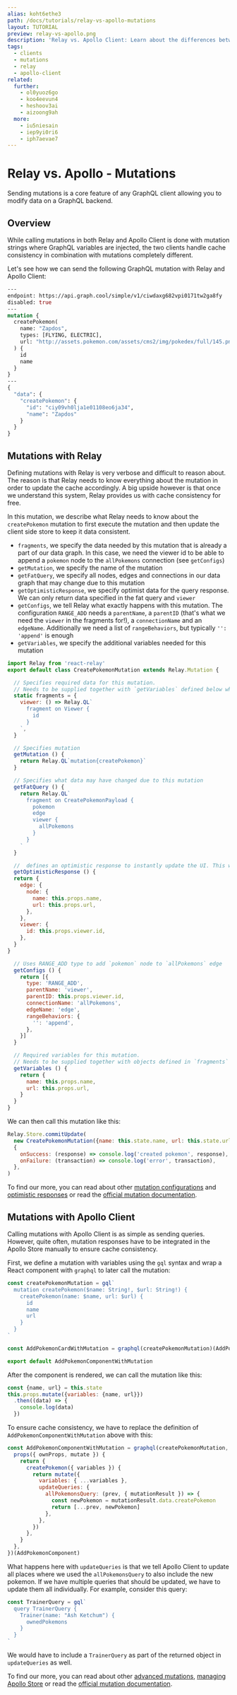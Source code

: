 ```yaml
---
alias: koht6ethe3
path: /docs/tutorials/relay-vs-apollo-mutations
layout: TUTORIAL
preview: relay-vs-apollo.png
description: 'Relay vs. Apollo Client: Learn about the differences between Relay and Apollo Client regarding GraphQL mutations based on an example.'
tags:
  - clients
  - mutations
  - relay
  - apollo-client
related:
  further:
    - ol0yuoz6go
    - koo4eevun4
    - heshoov3ai
    - aizoong9ah
  more:
    - iu5niesain
    - iep9yi0ri6
    - iph7aevae7
---
```


# Relay vs. Apollo - Mutations

Sending mutations is a core feature of any GraphQL client allowing you to modify data on a GraphQL backend.

## Overview

While calling mutations in both Relay and Apollo Client is done with mutation strings where GraphQL variables are injected, the two clients handle cache consistency in combination with mutations completely different.

Let's see how we can send the following GraphQL mutation with Relay and Apollo Client:

```graphql
---
endpoint: https://api.graph.cool/simple/v1/ciwdaxg682vpi0171tw2ga8fy
disabled: true
---
mutation {
  createPokemon(
    name: "Zapdos",
    types: [FLYING, ELECTRIC],
  	url: "http://assets.pokemon.com/assets/cms2/img/pokedex/full/145.png"
  ) {
    id
    name
  }
}
---
{
  "data": {
    "createPokemon": {
      "id": "ciy09vh0lja1e01108eo6ja34",
      "name": "Zapdos"
    }
  }
}
```

## Mutations with Relay

Defining mutations with Relay is very verbose and difficult to reason about. The reason is that Relay needs to know everything about the mutation in order to update the cache accordingly. A big upside however is that once we understand this system, Relay provides us with cache consistency for free.

In this mutation, we describe what Relay needs to know about the `createPokemon` mutation to first execute the mutation and then update the client side store to keep it data consistent.

* `fragments`, we specify the data needed by this mutation that is already a part of our data graph. In this case, we need the viewer id to be able to append a `pokemon` node to the `allPokemons` connection (see `getConfigs`)
* `getMutation`, we specify the name of the mutation
* `getFatQuery`, we specify all nodes, edges and connections in our data graph that may change due to this mutation
* `getOptimisticResponse`, we specify optimist data for the query response. We can only return data specified in the fat query and `viewer`
* `getConfigs`, we tell Relay what exactly happens with this mutation. The configuration `RANGE_ADD` needs a `parentName`, a `parentID` (that's what we need the `viewer` in the fragments for!), a `connectionName` and an `edgeName`. Additionally we need a list of `rangeBehaviors`, but typically `'': 'append'` is enough
* `getVariables`, we specify the additional variables needed for this mutation


```js
import Relay from 'react-relay'
export default class CreatePokemonMutation extends Relay.Mutation {

  // Specifies required data for this mutation.
  // Needs to be supplied together with `getVariables` defined below when calling this mutation
  static fragments = {
    viewer: () => Relay.QL`
      fragment on Viewer {
        id
      }
    `,
  }

  // Specifies mutation
  getMutation () {
    return Relay.QL`mutation{createPokemon}`
  }

  // Specifies what data may have changed due to this mutation
  getFatQuery () {
    return Relay.QL`
      fragment on CreatePokemonPayload {
        pokemon
        edge
        viewer {
          allPokemons
        }
      }
    `
  }

  //  defines an optimistic response to instantly update the UI. This will be overwritten if the mutation fails
  getOptimisticResponse () {
  return {
    edge: {
      node: {
        name: this.props.name,
        url: this.props.url,
      },
    },
    viewer: {
      id: this.props.viewer.id,
    },
  }
}

  // Uses RANGE_ADD type to add `pokemon` node to `allPokemons` edge
  getConfigs () {
    return [{
      type: 'RANGE_ADD',
      parentName: 'viewer',
      parentID: this.props.viewer.id,
      connectionName: 'allPokemons',
      edgeName: 'edge',
      rangeBehaviors: {
        '': 'append',
      },
    }]
  }

  // Required variables for this mutation.
  // Needs to be supplied together with objects defined in `fragments` above when calling this mutation
  getVariables () {
    return {
      name: this.props.name,
      url: this.props.url,
    }
  }
}
```

We can then call this mutation like this:

```js
Relay.Store.commitUpdate(
  new CreatePokemonMutation({name: this.state.name, url: this.state.url, viewer: this.props.viewer}),
  {
    onSuccess: (response) => console.log('created pokemon', response),
    onFailure: (transaction) => console.log('error', transaction),
  },
)
```

To find our more, you can read about other [mutation configurations](https://www.learnrelay.org/mutations/mutation-types) and [optimistic responses](https://www.learnrelay.org/mutations/optimistic-updates) or read the [official mutation documentation](https://facebook.github.io/relay/docs/guides-mutations.html).

## Mutations with Apollo Client

Calling mutations with Apollo Client is as simple as sending queries. However, quite often, mutation responses have to be integrated in the Apollo Store manually to ensure cache consistency.

First, we define a mutation with variables using the `gql` syntax and wrap a React component with `graphql` to later call the mutation:
```js
const createPokemonMutation = gql`
  mutation createPokemon($name: String!, $url: String!) {
    createPokemon(name: $name, url: $url) {
      id
      name
      url
    }
  }
`

const AddPokemonCardWithMutation = graphql(createPokemonMutation)(AddPokemonComponent)

export default AddPokemonComponentWithMutation
```

After the component is rendered, we can call the mutation like this:
```js
const {name, url} = this.state
this.props.mutate({variables: {name, url}})
  .then((data) => {
    console.log(data)
  })
```

To ensure cache consistency, we have to replace the definition of `AddPokemonComponentWithMutation` above with this:

```js
const AddPokemonComponentWithMutation = graphql(createPokemonMutation, {
  props({ ownProps, mutate }) {
    return {
      createPokemon({ variables }) {
        return mutate({
          variables: { ...variables },
          updateQueries: {
            allPokemonsQuery: (prev, { mutationResult }) => {
              const newPokemon = mutationResult.data.createPokemon
              return [...prev, newPokemon]
            },
          },
        })
      },
    }
  },
})(AddPokemonComponent)
```

What happens here with `updateQueries` is that we tell Apollo Client to update all places where we used the `allPokemonsQuery` to also include the new pokemon. If we have multiple queries that should be updated, we have to update them all individually. For example, consider this query:

```js
const TrainerQuery = gql`
  query TrainerQuery {
    Trainer(name: "Ash Ketchum") {
      ownedPokemons
    }
  }
`
```

We would have to include a `TrainerQuery` as part of the returned object in `updateQueries` as well.

To find our more, you can read about other [advanced mutations](https://www.learnrelay.org/mutations/mutation-types),  [managing Apollo Store](https://www.learnapollo.com/excursions/excursion-02) or read the [official mutation documentation](http://dev.apollodata.com/react/cache-updates.html).
